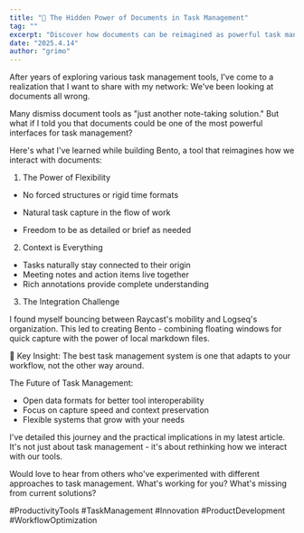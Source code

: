 ```yaml
---
title: "📝 The Hidden Power of Documents in Task Management"
tag: ""
excerpt: "Discover how documents can be reimagined as powerful task management interfaces. Learn about the three key advantages - flexibility in capture, natural context preservation, and seamless integration - that make documents more than just note-taking tools. See how Bento combines the best of Raycast and Logseq to create a workflow that adapts to you, not the other way around."
date: "2025.4.14"
author: "grimo"
---
```


After years of exploring various task management tools, I've come to a realization that I want to share with my network: We've been looking at documents all wrong.

Many dismiss document tools as "just another note-taking solution." But what if I told you that documents could be one of the most powerful interfaces for task management?

Here's what I've learned while building Bento, a tool that reimagines how we interact with documents:

1. The Power of Flexibility

- No forced structures or rigid time formats

- Natural task capture in the flow of work

- Freedom to be as detailed or brief as needed

2. Context is Everything

- Tasks naturally stay connected to their origin
- Meeting notes and action items live together
- Rich annotations provide complete understanding

3. The Integration Challenge

I found myself bouncing between Raycast's mobility and Logseq's organization. This led to creating Bento - combining floating windows for quick capture with the power of local markdown files.

🔑 Key Insight: The best task management system is one that adapts to your workflow, not the other way around.

The Future of Task Management:
- Open data formats for better tool interoperability
- Focus on capture speed and context preservation
- Flexible systems that grow with your needs

I've detailed this journey and the practical implications in my latest article. It's not just about task management - it's about rethinking how we interact with our tools.

Would love to hear from others who've experimented with different approaches to task management. What's working for you? What's missing from current solutions?

#ProductivityTools #TaskManagement #Innovation #ProductDevelopment #WorkflowOptimization